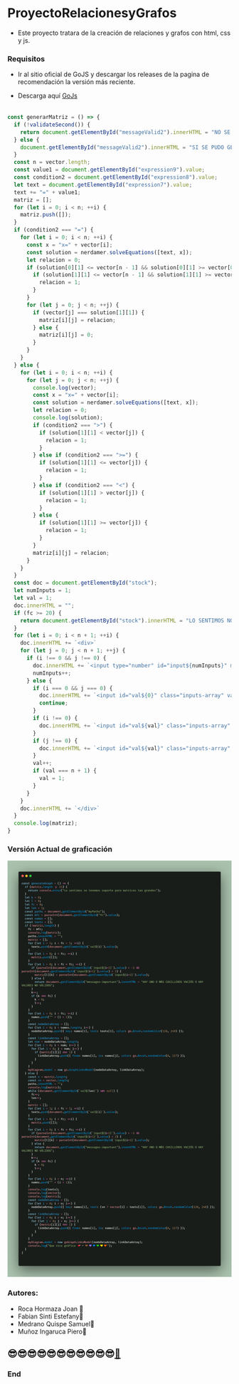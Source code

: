 # ProyectoRelacionesyGrafos
- Este proyecto tratara de la creación de relaciones y grafos con html, css y js.

### Requisitos

- Ir al sitio oficial de GoJS y descargar los releases de la pagina
de recomendación la versión más reciente. 

- Descarga aquí [GoJs](https://gojs.net/latest/download.html)

```javascript

const generarMatriz = () => {
  if (!validateSecond()) {
    return document.getElementById("messageValid2").innerHTML = "NO SE PUEDE GENERAR LA MATRIZ";
  } else {
    document.getElementById("messageValid2").innerHTML = "SI SE PUDO GENERAR LA MATRIZ";
  }
  const n = vector.length;
  const value1 = document.getElementById("expression9").value;
  const condition2 = document.getElementById("expression8").value;
  let text = document.getElementById("expression7").value;
  text += "=" + value1;
  matriz = [];
  for (let i = 0; i < n; ++i) {
    matriz.push([]);
  }
  if (condition2 === "=") {
    for (let i = 0; i < n; ++i) {
      const x = "x=" + vector[i];
      const solution = nerdamer.solveEquations([text, x]);
      let relacion = 0;
      if (solution[0][1] <= vector[n - 1] && solution[0][1] >= vector[0]) {
        if (solution[1][1] <= vector[n - 1] && solution[1][1] >= vector[0]) {
          relacion = 1;
        }
      }
      for (let j = 0; j < n; ++j) {
        if (vector[j] === solution[1][1]) {
          matriz[i][j] = relacion;
        } else {
          matriz[i][j] = 0;
        }
      }
    }
  } else {
    for (let i = 0; i < n; ++i) {
      for (let j = 0; j < n; ++j) {
        console.log(vector);
        const x = "x=" + vector[i];
        const solution = nerdamer.solveEquations([text, x]);
        let relacion = 0;
        console.log(solution);
        if (condition2 === ">") {
          if (solution[1][1] < vector[j]) {
            relacion = 1;
          }
        } else if (condition2 === ">=") {
          if (solution[1][1] <= vector[j]) {
            relacion = 1;
          }
        } else if (condition2 === "<") {
          if (solution[1][1] > vector[j]) {
            relacion = 1;
          }
        } else {
          if (solution[1][1] >= vector[j]) {
            relacion = 1;
          }
        }
        matriz[i][j] = relacion;
      }
    }
  }
  const doc = document.getElementById("stock");
  let numInputs = 1;
  let val = 1;
  doc.innerHTML = "";
  if (fc >= 20) {
    return document.getElementById("stock").innerHTML = "LO SENTIMOS NO TENEMOS SOPORTE PARA MATRICES TAN GRANDES";
  }
  for (let i = 0; i < n + 1; ++i) {
    doc.innerHTML += `<div>`
    for (let j = 0; j < n + 1; ++j) {
      if (i !== 0 && j !== 0) {
        doc.innerHTML += `<input type="number" id="input${numInputs}" min="0" max="1" value="${matriz[i-1][j-1]}" class="inputs-array">`
        numInputs++;
      } else {
        if (i === 0 && j === 0) {
          doc.innerHTML += `<input id="val${0}" class="inputs-array" value="n">`;
          continue;
        }
        if (i !== 0) {
          doc.innerHTML += `<input id="val${val}" class="inputs-array" value="${vector[i-1]}">`;
        }
        if (j !== 0) {
          doc.innerHTML += `<input id="val${val}" class="inputs-array" value="${vector[j-1]}">`;
        }
        val++;
        if (val === n + 1) {
          val = 1;
        }
      }
    }
    doc.innerHTML += `</div>`
  }
  console.log(matriz);
}
```

### Versión Actual de graficación

![fotoCodigo2](./img/screenCoding.png)

### Autores:
- Roca Hormaza Joan 🧡
- Fabian Sinti Estefany💙
- Medrano Quispe Samuel💚
- Muñoz Ingaruca Piero💛

## 😎😎😎😎😎😎😎😎😎😎😎[💙](https://github.com/Johan769)

### End

